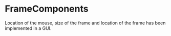 # FrameComponents
Location of the mouse, size of the frame and location of the frame has been implemented in a GUI.

